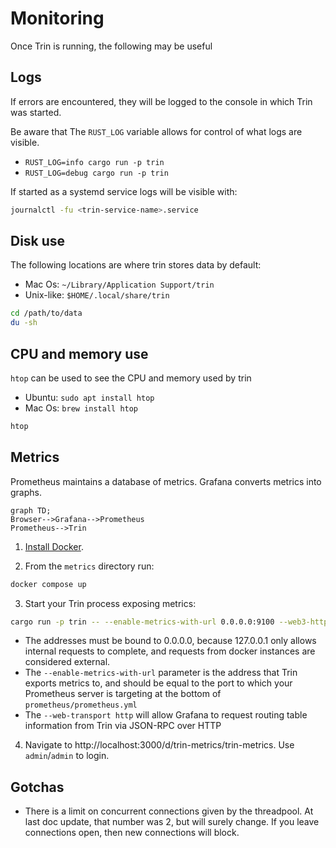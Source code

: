 # Monitoring

Once Trin is running, the following may be useful

## Logs

If errors are encountered, they will be logged to the console in which
Trin was started.

Be aware that The `RUST_LOG` variable allows for control of what logs are visible.

- `RUST_LOG=info cargo run -p trin`
- `RUST_LOG=debug cargo run -p trin`

If started as a systemd service logs will be visible with:
```sh
journalctl -fu <trin-service-name>.service
```

## Disk use

The following locations are where trin stores data by default:
- Mac Os: `~/Library/Application Support/trin`
- Unix-like: `$HOME/.local/share/trin`
```sh
cd /path/to/data
du -sh
```

## CPU and memory use

`htop` can be used to see the CPU and memory used by trin

- Ubuntu: `sudo apt install htop`
- Mac Os: `brew install htop`

```sh
htop
```

## Metrics
Prometheus maintains a database of metrics. Grafana converts metrics into graphs.

```mermaid
graph TD;
Browser-->Grafana-->Prometheus
Prometheus-->Trin
```

1. [Install Docker](https://docs.docker.com/engine/install/).

2. From the `metrics` directory run:
```sh
docker compose up
```

3. Start your Trin process exposing metrics:
```sh
cargo run -p trin -- --enable-metrics-with-url 0.0.0.0:9100 --web3-http-address http://0.0.0.0:8545 --web3-transport http
```
- The addresses must be bound to 0.0.0.0, because 127.0.0.1 only allows internal requests to
  complete, and requests from docker instances are considered external.
- The `--enable-metrics-with-url` parameter is the address that Trin exports metrics to, and should be equal to the port to which your Prometheus server is targeting at the bottom of `prometheus/prometheus.yml`
- The `--web-transport http` will allow Grafana to request routing table information from Trin via JSON-RPC over HTTP

4. Navigate to http://localhost:3000/d/trin-metrics/trin-metrics. Use `admin`/`admin` to login.


## Gotchas

- There is a limit on concurrent connections given by the threadpool. At last
  doc update, that number was 2, but will surely change. If you leave
  connections open, then new connections will block.
